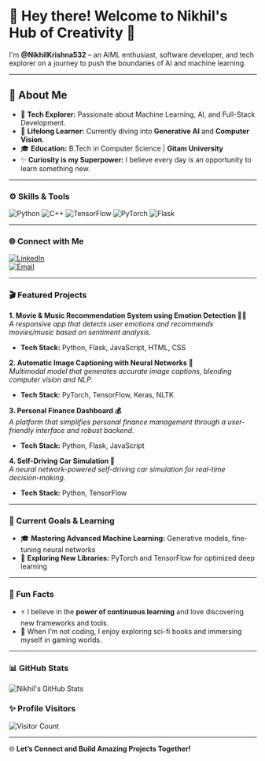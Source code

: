 # 👋 Hey there! Welcome to Nikhil's Hub of Creativity 🚀
  
I'm **@NikhilKrishna532** – an AIML enthusiast, software developer, and tech explorer on a journey to push the boundaries of AI and machine learning.

---

## 👀 About Me
- 🌌 **Tech Explorer:** Passionate about Machine Learning, AI, and Full-Stack Development.
- 🌱 **Lifelong Learner:** Currently diving into **Generative AI** and **Computer Vision**.
- 🎓 **Education:** B.Tech in Computer Science | **Gitam University**  
- ✨ **Curiosity is my Superpower:** I believe every day is an opportunity to learn something new.  

---

### ⚙️ Skills & Tools
<div>
  <img src="https://img.shields.io/badge/-Python-blue?style=flat-square&logo=python" alt="Python"/>
  <img src="https://img.shields.io/badge/-C++-00599C?style=flat-square&logo=cplusplus&logoColor=white" alt="C++"/>
  <img src="https://img.shields.io/badge/-TensorFlow-orange?style=flat-square&logo=tensorflow" alt="TensorFlow"/>
  <img src="https://img.shields.io/badge/-PyTorch-red?style=flat-square&logo=pytorch" alt="PyTorch"/>
  <img src="https://img.shields.io/badge/-Flask-lightgrey?style=flat-square&logo=flask" alt="Flask"/>
</div>

---

### 🌐 Connect with Me  
[![LinkedIn](https://img.shields.io/badge/-LinkedIn-0077B5?style=flat-square&logo=linkedin&logoColor=white)](https://www.linkedin.com/in/nikhil-krishna-p/)  
[![Email](https://img.shields.io/badge/-Email-D14836?style=flat-square&logo=gmail&logoColor=white)](mailto:nikhilkrishnap32@gmail.com)  

---

### 🎬 Featured Projects  
**1. Movie & Music Recommendation System using Emotion Detection 🎥🎶**  
*A responsive app that detects user emotions and recommends movies/music based on sentiment analysis.*  
  - **Tech Stack:** Python, Flask, JavaScript, HTML, CSS

**2. Automatic Image Captioning with Neural Networks 📸**  
*Multimodal model that generates accurate image captions, blending computer vision and NLP.*  
  - **Tech Stack:** PyTorch, TensorFlow, Keras, NLTK

**3. Personal Finance Dashboard 💰**  
*A platform that simplifies personal finance management through a user-friendly interface and robust backend.*  
  - **Tech Stack:** Python, Flask, JavaScript

**4. Self-Driving Car Simulation 🚗**  
*A neural network-powered self-driving car simulation for real-time decision-making.*  
  - **Tech Stack:** Python, TensorFlow

---

### 🎯 Current Goals & Learning  
- 🎓 **Mastering Advanced Machine Learning:** Generative models, fine-tuning neural networks  
- 📖 **Exploring New Libraries:** PyTorch and TensorFlow for optimized deep learning

---

### 🌟 Fun Facts  
- ⚡ I believe in the **power of continuous learning** and love discovering new frameworks and tools.  
- 🧩 When I’m not coding, I enjoy exploring sci-fi books and immersing myself in gaming worlds.  

---

### 📊 GitHub Stats
![Nikhil's GitHub Stats](https://github-readme-stats.vercel.app/api?username=NikhilKrishna532&show_icons=true&theme=radical)  

### ✨ Profile Visitors  
![Visitor Count](https://komarev.com/ghpvc/?username=NikhilKrishna532&color=blue)

---

🌐 **Let’s Connect and Build Amazing Projects Together!**
